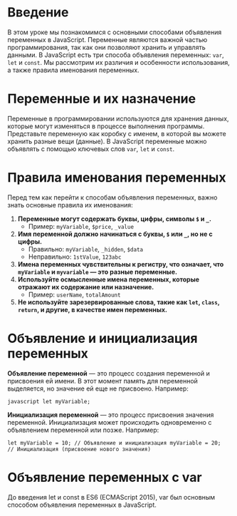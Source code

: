 # Введение

В этом уроке мы познакомимся с основными способами объявления переменных в JavaScript. Переменные являются важной частью программирования, так как они позволяют хранить и управлять данными. В JavaScript есть три способа объявления переменных: `var`, `let` и `const`. Мы рассмотрим их различия и особенности использования, а также правила именования переменных.

# Переменные и их назначение

Переменные в программировании используются для хранения данных, которые могут изменяться в процессе выполнения программы. Представьте переменную как коробку с именем, в которой вы можете хранить разные вещи (данные). В JavaScript переменные можно объявлять с помощью ключевых слов `var`, `let` и `const`.

# Правила именования переменных

Перед тем как перейти к способам объявления переменных, важно знать основные правила их именования:

1. **Переменные могут содержать буквы, цифры, символы `$` и `_`.**
    - Пример: `myVariable`, `$price`, `_value`
2. **Имя переменной должно начинаться с буквы, `$` или `_`, но не с цифры.**
    - Правильно: `myVariable`, `_hidden`, `$data`
    - Неправильно: `1stValue`, `123abc`
3. **Имена переменных чувствительны к регистру, что означает, что `myVariable` и `myvariable` — это разные переменные.**
4. **Используйте осмысленные имена переменных, которые отражают их содержание или назначение.**
    - Пример: `userName`, `totalAmount`
5. **Не используйте зарезервированные слова, такие как `let`, `class`, `return`, и другие, в качестве имен переменных.**

# Объявление и инициализация переменных

**Объявление переменной** — это процесс создания переменной и присвоения ей имени. В этот момент память для переменной выделяется, но значение ей еще не присвоено. Например:

``javascript
let myVariable;``

**Инициализация переменной** — это процесс присвоения значения переменной. Инициализация может происходить одновременно с объявлением переменной или позже. Например:

``let myVariable = 10; // Объявление и инициализация
myVariable = 20;     // Инициализация (присвоение нового значения)``

# Объявление переменных с var

До введения let и const в ES6 (ECMAScript 2015), var был основным способом объявления переменных в JavaScript.

